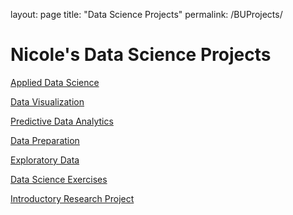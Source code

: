 layout: page
title: "Data Science Projects"
permalink: /BUProjects/

# Nicole's Data Science Projects

[Applied Data Science](https://github.com/ntiana55/Portfolio_NicoleAguilera/tree/main/AppliedDS)

[Data Visualization](https://github.com/ntiana55/Portfolio_NicoleAguilera/tree/main/DataVisualization)

[Predictive Data Analytics](https://github.com/ntiana55/Portfolio_NicoleAguilera/tree/main/PredictiveAnalysis)

[Data Preparation](https://github.com/ntiana55/Portfolio_NicoleAguilera/tree/main/DataPrep)

[Exploratory Data](https://github.com/ntiana55/Portfolio_NicoleAguilera/tree/main/DataExploration)

[Data Science Exercises](https://github.com/ntiana55/Portfolio_NicoleAguilera/tree/main/Intro_Programming)

[Introductory Research Project](https://github.com/ntiana55/Portfolio_NicoleAguilera/tree/main/IntroDS)
